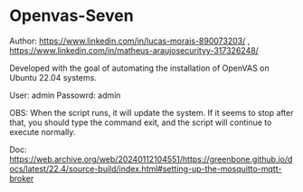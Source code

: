 # Openvas-Seven
Author:
https://www.linkedin.com/in/lucas-morais-890073203/ ,
https://www.linkedin.com/in/matheus-araujosecurityy-317326248/

Developed with the goal of automating the installation of OpenVAS on Ubuntu 22.04 systems.

User: admin
Passowrd: admin

OBS:
When the script runs, it will update the system. If it seems to stop after that, you should type the command exit, and the script will continue to execute normally.

Doc: 
https://web.archive.org/web/20240112104551/https://greenbone.github.io/docs/latest/22.4/source-build/index.html#setting-up-the-mosquitto-mqtt-broker
